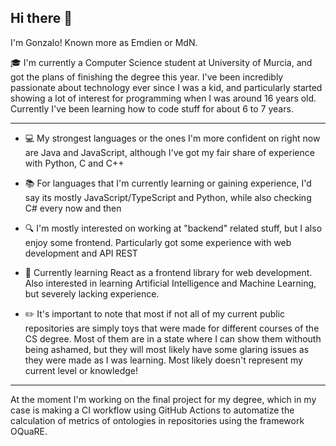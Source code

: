 ## Hi there 👋

I'm Gonzalo! Known more as Emdien or MdN. 

:mortar_board: I'm currently a Computer Science student at University of Murcia, and got the plans of finishing the degree this year. I've been incredibly passionate about technology ever since I was a kid, and particularly started showing a lot of interest for programming when I was around 16 years old. Currently I've been learning how to code stuff for about 6 to 7 years.

__________________
- :computer: My strongest languages or the ones I'm more confident on right now are Java and JavaScript, although I've got my fair share of experience with Python, C and C++

- :books: For languages that I'm currently learning or gaining experience, I'd say its mostly JavaScript/TypeScript and Python, while also checking C# every now and then

- :mag: I'm mostly interested on working at "backend" related stuff, but I also enjoy some frontend. Particularly got some experience with web development and API REST

- :test_tube: Currently learning React as a frontend library for web development. Also interested in learning Artificial Intelligence and Machine Learning, but severely lacking experience.
- :pencil2: It's important to note that most if not all of my current public repositories are simply toys that were made for different courses of the CS degree. Most of them are in a state where I can show them withouth being ashamed, but they will most likely have some glaring issues as they were made as I was learning. Most likely doesn't represent my current level or knowledge!
__________________
At the moment I'm working on the final project for my degree, which in my case is making a CI workflow using GitHub Actions to automatize the calculation of metrics of ontologies in repositories using the framework OQuaRE. 
